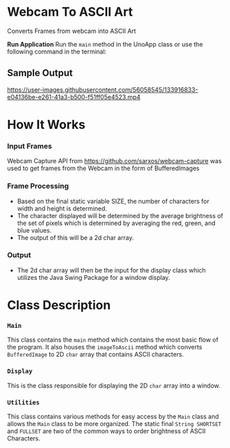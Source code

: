 # Webcam To ASCII Art
Converts Frames from webcam into ASCII Art

**Run Application**
Run the `main` method in the UnoApp class or use the following command in the terminal:

## Sample Output
https://user-images.githubusercontent.com/56058545/133916833-e04136be-e261-41a3-b500-f51ff05e4523.mp4

# How It Works
### Input Frames
Webcam Capture API from https://github.com/sarxos/webcam-capture was used to get frames from the Webcam in the form of BufferedImages

### Frame Processing
* Based on the final static variable SIZE, the number of characters for width and height is determined.
* The character displayed will be determined by the average brightness of the set of pixels which is determined by averaging the red, green, and blue values.
* The output of this will be a 2d char array.

### Output
* The 2d char array will then be the input for the display class which utilizes the Java Swing Package for a window display.


# Class Description
### `Main`
  This class contains the `main` method which contains the most basic flow of the program. It also houses the `imageToAscii` method which converts `BufferedImage` to 2D `char` array that contains ASCII characters.

### `Display`
  This is the class responsible for displaying the 2D `char` array into a window.

### `Utilities`
  This class contains various methods for easy access by the `Main` class and allows the `Main` class to be more organized.
  The static final `String SHORTSET` and `FULLSET` are two of the common ways to order brightness of ASCII Characters.
